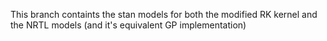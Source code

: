 This branch containts the stan models for both the modified RK kernel and 
the NRTL models (and it's equivalent GP implementation)
